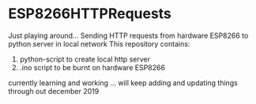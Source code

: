 # ESP8266HTTPRequests
Just playing around...
Sending HTTP requests from hardware ESP8266 to python server in local network
This repository contains:
1. python-script to create local http server
2. .ino script to be burnt on hardware ESP8266

currently learning and working ... will keep adding and updating things through out december 2019
